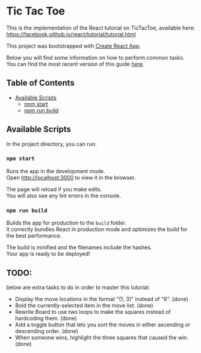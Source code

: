 # Tic Tac Toe

This is the implementation of the React tutorial on TicTacToe, available here:
https://facebook.github.io/react/tutorial/tutorial.html


This project was bootstrapped with [Create React App](https://github.com/facebookincubator/create-react-app).

Below you will find some information on how to perform common tasks.<br>
You can find the most recent version of this guide [here](https://github.com/facebookincubator/create-react-app/blob/master/packages/react-scripts/template/README.md).

## Table of Contents

- [Available Scripts](#available-scripts)
  - [npm start](#npm-start)
  - [npm run build](#npm-run-build)
  
## Available Scripts

In the project directory, you can run:

### `npm start`

Runs the app in the development mode.<br>
Open [http://localhost:3000](http://localhost:3000) to view it in the browser.

The page will reload if you make edits.<br>
You will also see any lint errors in the console.

### `npm run build`

Builds the app for production to the `build` folder.<br>
It correctly bundles React in production mode and optimizes the build for the best performance.

The build is minified and the filenames include the hashes.<br>
Your app is ready to be deployed!

## TODO:

below are extra tasks to do in order to master this tutorial:

* Display the move locations in the format "(1, 3)" instead of "6". (done)
* Bold the currently-selected item in the move list. (done)
* Rewrite Board to use two loops to make the squares instead of hardcoding them. (done)
* Add a toggle button that lets you sort the moves in either ascending or descending order. (done)
* When someone wins, highlight the three squares that caused the win. (done)


